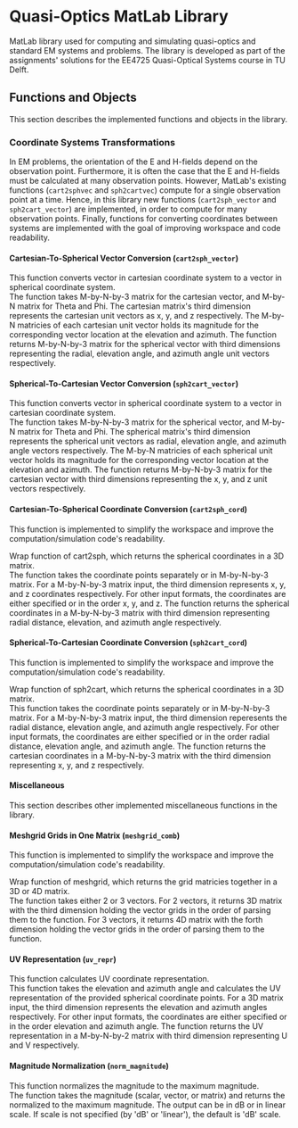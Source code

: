 # Quasi-Optics MatLab Library
 MatLab library used for computing and simulating quasi-optics and standard EM systems and problems. The library is developed as part of the assignments' solutions for the EE4725 Quasi-Optical Systems course in TU Delft.

## Functions and Objects
 This section describes the implemented functions and objects in the library.

### Coordinate Systems Transformations
 In EM problems, the orientation of the E and H-fields depend on the observation point. Furthermore, it is often the case that the E and H-fields must be calculated at many observation points. However, MatLab's existing functions (`cart2sphvec` and `sph2cartvec`) compute for a single observation point at a time. Hence, in this library new functions (`cart2sph_vector` and `sph2cart_vector`) are implemented, in order to compute for many observation points. Finally, functions for converting coordinates between systems are implemented with the goal of improving workspace and code readability.

 #### Cartesian-To-Spherical Vector Conversion (`cart2sph_vector`)
 This function converts vector in cartesian coordinate system to a vector in spherical coordinate system.  
 The function takes M-by-N-by-3 matrix for the cartesian vector, and M-by-N matrix for Theta and Phi. The cartesian matrix's third dimension represents the cartesian unit vectors as x, y, and z respectively. The M-by-N matricies of each cartesian unit vector holds its magnitude for the corresponding vector location at the elevation and azimuth. The function returns M-by-N-by-3 matrix for the spherical vector with third dimensions representing the radial, elevation angle, and azimuth angle unit vectors respectively.

 #### Spherical-To-Cartesian Vector Conversion (`sph2cart_vector`)
 This function converts vector in spherical coordinate system to a vector in cartesian coordinate system.  
 The function takes M-by-N-by-3 matrix for the spherical vector, and M-by-N matrix for Theta and Phi. The spherical matrix's third dimension represents the spherical unit vectors as radial, elevation angle, and azimuth angle vectors respectively. The M-by-N matricies of each spherical unit vector holds its magnitude for the corresponding vector location at the elevation and azimuth. The function returns M-by-N-by-3 matrix for the cartesian vector with third dimensions representing the x, y, and z unit vectors respectively.

 #### Cartesian-To-Spherical Coordinate Conversion (`cart2sph_cord`)
 This function is implemented to simplify the workspace and improve the computation/simulation code's readability.

 Wrap function of cart2sph, which returns the spherical coordinates in a 3D matrix.  
 The function takes the coordinate points separately or in M-by-N-by-3 matrix. For a M-by-N-by-3 matrix input, the third dimension represents  x, y, and z coordinates respectively. For other input formats, the  coordinates are either specified or in the order x, y, and z. The  function returns the spherical coordinates in a M-by-N-by-3 matrix with third dimension representing radial distance, elevation, and azimuth angle respectively.

 #### Spherical-To-Cartesian Coordinate Conversion (`sph2cart_cord`)
 This function is implemented to simplify the workspace and improve the computation/simulation code's readability.

 Wrap function of sph2cart, which returns the spherical coordinates in a 3D matrix.  
 This function takes the coordinate points separately or in M-by-N-by-3 matrix. For a M-by-N-by-3 matrix input, the third dimension reperesents the radial distance, elevation angle, and azimuth angle respectively.  For other input formats, the coordinates are either specified or in the order radial distance, elevation angle, and azimuth angle. The function returns the cartesian coordinates in a M-by-N-by-3 matrix with the third dimension representing x, y, and z respectively.

#### Miscellaneous
 This section describes other implemented miscellaneous functions in the library.

 #### Meshgrid Grids in One Matrix (`meshgrid_comb`)
 This function is implemented to simplify the workspace and improve the computation/simulation code's readability. 

 Wrap function of meshgrid, which returns the grid matricies together in a 3D or 4D matrix.  
 The function takes either 2 or 3 vectors. For 2 vectors, it returns 3D matrix with the third dimension holding the vector grids in the order of parsing them to the function. For 3 vectors, it returns 4D matrix with the forth dimension holding the vector grids in the order of parsing them to the function.

 #### UV Representation (`uv_repr`)
 This function calculates UV coordinate representation.  
 This function takes the elevation and azimuth angle and calculates the UV representation of the provided spherical coordinate points. For a 3D matrix input, the third dimension represents the elevation and azimuth angles respectively. For other input formats, the coordinates are either specified or in the order elevation and azimuth angle. The function returns the UV representation in a M-by-N-by-2 matrix with third dimension representing U and V respectively.

 #### Magnitude Normalization (`norm_magnitude`)
 This function normalizes the magnitude to the maximum magnitude.  
 The function takes the magnitude (scalar, vector, or matrix) and returns the normalized to the maximum magnitude. The output can be in dB or in linear scale. If scale is not specified (by 'dB' or 'linear'), the default is 'dB' scale.
